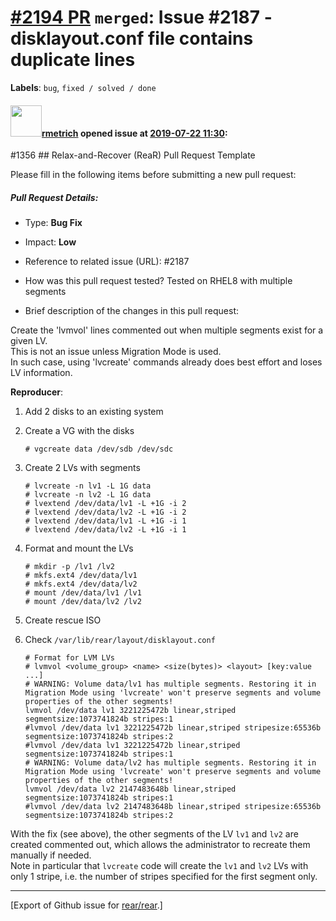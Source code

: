 [\#2194 PR](https://github.com/rear/rear/pull/2194) `merged`: Issue \#2187 - disklayout.conf file contains duplicate lines
==========================================================================================================================

**Labels**: `bug`, `fixed / solved / done`

#### <img src="https://avatars.githubusercontent.com/u/1163635?u=36b5e32e1dd55f1ce77cad431a5683fce40a7934&v=4" width="50">[rmetrich](https://github.com/rmetrich) opened issue at [2019-07-22 11:30](https://github.com/rear/rear/pull/2194):

\#1356 \#\# Relax-and-Recover (ReaR) Pull Request Template

Please fill in the following items before submitting a new pull request:

##### Pull Request Details:

-   Type: **Bug Fix**

-   Impact: **Low**

-   Reference to related issue (URL): \#2187

-   How was this pull request tested? Tested on RHEL8 with multiple
    segments

-   Brief description of the changes in this pull request:

Create the 'lvmvol' lines commented out when multiple segments exist for
a given LV.  
This is not an issue unless Migration Mode is used.  
In such case, using 'lvcreate' commands already does best effort and
loses LV information.

**Reproducer**:

1.  Add 2 disks to an existing system

2.  Create a VG with the disks

        # vgcreate data /dev/sdb /dev/sdc

3.  Create 2 LVs with segments

        # lvcreate -n lv1 -L 1G data
        # lvcreate -n lv2 -L 1G data
        # lvextend /dev/data/lv1 -L +1G -i 2
        # lvextend /dev/data/lv2 -L +1G -i 2
        # lvextend /dev/data/lv1 -L +1G -i 1
        # lvextend /dev/data/lv2 -L +1G -i 1

4.  Format and mount the LVs

        # mkdir -p /lv1 /lv2
        # mkfs.ext4 /dev/data/lv1
        # mkfs.ext4 /dev/data/lv2
        # mount /dev/data/lv1 /lv1
        # mount /dev/data/lv2 /lv2

5.  Create rescue ISO

6.  Check `/var/lib/rear/layout/disklayout.conf`

        # Format for LVM LVs
        # lvmvol <volume_group> <name> <size(bytes)> <layout> [key:value ...]
        # WARNING: Volume data/lv1 has multiple segments. Restoring it in Migration Mode using 'lvcreate' won't preserve segments and volume properties of the other segments!
        lvmvol /dev/data lv1 3221225472b linear,striped segmentsize:1073741824b stripes:1
        #lvmvol /dev/data lv1 3221225472b linear,striped stripesize:65536b segmentsize:1073741824b stripes:2
        #lvmvol /dev/data lv1 3221225472b linear,striped segmentsize:1073741824b stripes:1
        # WARNING: Volume data/lv2 has multiple segments. Restoring it in Migration Mode using 'lvcreate' won't preserve segments and volume properties of the other segments!
        lvmvol /dev/data lv2 2147483648b linear,striped segmentsize:1073741824b stripes:1
        #lvmvol /dev/data lv2 2147483648b linear,striped stripesize:65536b segmentsize:1073741824b stripes:2

With the fix (see above), the other segments of the LV `lv1` and `lv2`
are created commented out, which allows the administrator to recreate
them manually if needed.  
Note in particular that `lvcreate` code will create the `lv1` and `lv2`
LVs with only 1 stripe, i.e. the number of stripes specified for the
first segment only.

------------------------------------------------------------------------

\[Export of Github issue for
[rear/rear](https://github.com/rear/rear).\]
